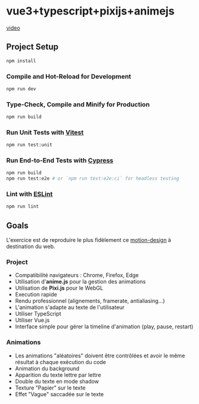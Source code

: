# vue3+typescript+pixijs+animejs

[video](/public/playplay.mp4)

## Project Setup

```sh
npm install
```

### Compile and Hot-Reload for Development

```sh
npm run dev
```

### Type-Check, Compile and Minify for Production

```sh
npm run build
```

### Run Unit Tests with [Vitest](https://vitest.dev/)

```sh
npm run test:unit
```

### Run End-to-End Tests with [Cypress](https://www.cypress.io/)

```sh
npm run build
npm run test:e2e # or `npm run test:e2e:ci` for headless testing
```

### Lint with [ESLint](https://eslint.org/)

```sh
npm run lint
```

## Goals

L'exercice est de reproduire le plus fidèlement ce [motion-design](/public/playplay.mp4) à destination du web.

### Project

- Compatibilité navigateurs : Chrome, Firefox, Edge
- Utilisation d'**anime.js** pour la gestion des animations
- Utilisation de **Pixi.js** pour le WebGL
- Execution rapide
- Rendu professionnel (alignements, framerate, antialiasing...)
- L'animation s'adapte au texte de l'utilisateur
- Utiliser TypeScript
- Utiliser Vue.js
- Interface simple pour gérer la timeline d'animation (play, pause, restart)

### Animations

- Les animations "aléatoires" doivent être contrôlées et avoir le même résultat à chaque exécution du code
- Animation du background
- Apparition du texte lettre par lettre
- Double du texte en mode shadow
- Texture "Papier" sur le texte
- Effet "Vague" saccadée sur le texte
